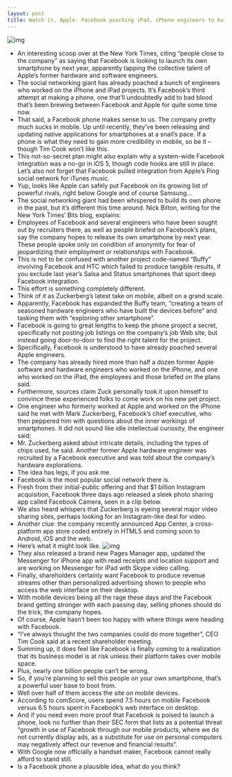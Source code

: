 ```yaml
---
layout: post
title: Watch it, Apple- Facebook poaching iPad, iPhone engineers to build own phone
---
```

![img](http://media.idownloadblog.com/wp-content/uploads/2012/05/Facebook-camera-promo-video-posting-images-001.jpg)
* An interesting scoop over at the New York Times, citing “people close to the company” as saying that Facebook is looking to launch its own smartphone by next year, apparently tapping the collective talent of Apple’s former hardware and software engineers.
* The social networking giant has already poached a bunch of engineers who worked on the iPhone and iPad projects. It’s Facebook’s third attempt at making a phone, one that’ll undoubtedly add to bad blood that’s been brewing between Facebook and Apple for quite some time now.
* That said, a Facebook phone makes sense to us. The company pretty much sucks in mobile. Up until recently, they’ve been releasing and updating native applications for smartphones at a snail’s pace. If a phone is what they need to gain more credibility in mobile, so be it – though Tim Cook won’t like this.
* This not-so-secret plan might also explain why a system-wide Facebook integration was a no-go in iOS 5, though code hooks are still in place. Let’s also not forget that Facebook pulled integration from Apple’s Ping social network for iTunes music.
* Yup, looks like Apple can safely put Facebook on its growing list of powerful rivals, right below Google and of course Samsung…
* The social networking giant had been whispered to build its own phone in the past, but it’s different this time around. Nick Bilton, writing for the New York Times’ Bits blog, explains:
* Employees of Facebook and several engineers who have been sought out by recruiters there, as well as people briefed on Facebook’s plans, say the company hopes to release its own smartphone by next year. These people spoke only on condition of anonymity for fear of jeopardizing their employment or relationships with Facebook.
* This is not to be confused with another project code-named “Buffy” involving Facebook and HTC which failed to produce tangible results, if you exclude last year’s Salsa and Status smartphones that sport deep Facebook integration.
* This effort is something completely different.
* Think of it as Zuckerberg’s latest take on mobile, albeit on a grand scale.
* Apparently, Facebook has expanded the Buffy team, “creating a team of seasoned hardware engineers who have built the devices before” and tasking them with “exploring other smartphone”.
* Facebook is going to great lengths to keep the phone project a secret, specifically not posting job listings on the company’s job Web site, but instead going door-to-door to find the right talent for the project.
* Specifically, Facebook is understood to have already poached several Apple engineers.
* The company has already hired more than half a dozen former Apple software and hardware engineers who worked on the iPhone, and one who worked on the iPad, the employees and those briefed on the plans said.
* Furthermore, sources claim Zuck personally took it upon himself to convince these experienced folks to come work on his new pet project.
* One engineer who formerly worked at Apple and worked on the iPhone said he met with Mark Zuckerberg, Facebook’s chief executive, who then peppered him with questions about the inner workings of smartphones. It did not sound like idle intellectual curiosity, the engineer said;
* Mr. Zuckerberg asked about intricate details, including the types of chips used, he said. Another former Apple hardware engineer was recruited by a Facebook executive and was told about the company’s hardware explorations.
* The idea has legs, if you ask me.
* Facebook is the most popular social network there is.
* Fresh from their initial-public offering and that $1 billion Instagram acquisition, Facebook three days ago released a sleek photo sharing app called Facebook Camera, seen in a clip below.
* We also heard whispers that Zuckerberg is eyeing several major video sharing sites, perhaps looking for an Instagram-like deal for video.
* Another clue: the company recently announced App Center, a cross-platform app store coded entirely in HTML5 and coming soon to Android, iOS and the web.
* Here’s what it might look like.
![img](http://media.idownloadblog.com/wp-content/uploads/2012/05/app-center-iphone.jpg)
* They also released a brand new Pages Manager app, updated the Messenger for iPhone app with read receipts and location support and are working on Messenger for iPad with Skype video calling.
* Finally, shareholders certainly want Facebook to produce revenue streams other than personalized advertising shown to people who access the web interface on their desktop.
* With mobile devices being all the rage these days and the Facebook brand getting stronger with each passing day, selling phones should do the trick, the company hopes.
* Of course, Apple hasn’t been too happy with where things were heading with Facebook.
* “I’ve always thought the two companies could do more together”, CEO Tim Cook said at a recent shareholder meeting.
* Summing up, it does feel like Facebook is finally coming to a realization that its business model is at risk unless their platform takes over mobile space.
* Plus, nearly one billion people can’t be wrong.
* So, if you’re planning to sell this people on your own smartphone, that’s a powerful user base to boot from.
* Well over half of them access the site on mobile devices.
* According to comScore, users spend 7.5 hours on mobile Facebook versus 6.5 hours spent in Facebook’s web interface on desktop.
* And if you need even more proof that Facebook is poised to launch a phone, look no further than their SEC form that lists as a potential threat “growth in use of Facebook through our mobile products, where we do not currently display ads, as a substitute for use on personal computers may negatively affect our revenue and financial results”.
* With Google now officially a handset maker, Facebook cannot really afford to stand still.
* Is a Facebook phone a plausible idea, what do you think?

